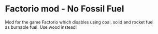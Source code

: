 # Factorio mod - No Fossil Fuel

Mod for the game Factorio which disables using coal, solid and rocket fuel as
burnable fuel. Use wood instead!

